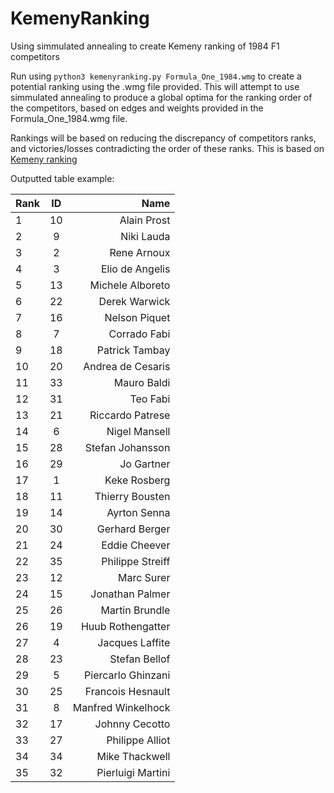 # KemenyRanking
Using simmulated annealing to create Kemeny ranking of 1984 F1 competitors

Run using `python3 kemenyranking.py Formula_One_1984.wmg` to create a potential ranking using the .wmg file provided.
This will attempt to use simmulated annealing to produce a global optima for the ranking order of the competitors, based on edges and weights provided in the Formula_One_1984.wmg file. 

Rankings will be based on reducing the discrepancy of competitors ranks, and victories/losses contradicting the order of these ranks. This is based on [Kemeny ranking](https://en.wikipedia.org/wiki/Kemeny%E2%80%93Young_method)

Outputted table example:

| Rank | ID | Name               |
| ---- |:--:| ------------------:|
| 1    | 10 | Alain Prost        |
| 2    | 9  | Niki Lauda         |
| 3    | 2  | Rene Arnoux        |
| 4    | 3  | Elio de Angelis    |
| 5    | 13 | Michele Alboreto   |
| 6    | 22 | Derek Warwick      |
| 7    | 16 | Nelson Piquet      |
| 8    | 7  | Corrado Fabi       |
| 9    | 18 | Patrick Tambay     |
| 10   | 20 | Andrea de Cesaris  |
| 11   | 33 | Mauro Baldi        | 
| 12   | 31 | Teo Fabi           |
| 13   | 21 | Riccardo Patrese   |
| 14   | 6  | Nigel Mansell      |
| 15   | 28 | Stefan Johansson   |
| 16   | 29 | Jo Gartner         |
| 17   | 1  | Keke Rosberg       |
| 18   | 11 | Thierry Bousten    |
| 19   | 14 | Ayrton Senna       |
| 20   | 30 | Gerhard Berger     |
| 21   | 24 | Eddie Cheever      |
| 22   | 35 | Philippe Streiff   |
| 23   | 12 | Marc Surer         |
| 24   | 15 | Jonathan Palmer    |
| 25   | 26 | Martin Brundle     |
| 26   | 19 | Huub Rothengatter  |
| 27   | 4  | Jacques Laffite    |
| 28   | 23 | Stefan Bellof      |
| 29   | 5  | Piercarlo Ghinzani |
| 30   | 25 | Francois Hesnault  |
| 31   | 8  | Manfred Winkelhock |
| 32   | 17 | Johnny Cecotto     |
| 33   | 27 | Philippe Alliot    |
| 34   | 34 | Mike Thackwell     |
| 35   | 32 | Pierluigi Martini  |

